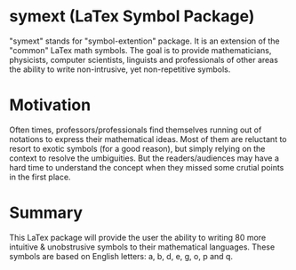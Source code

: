 symext (LaTex Symbol Package)
===============================

"symext" stands for "symbol-extention" package. It is an extension of the "common" LaTex math symbols. The goal is to provide mathematicians, physicists, computer scientists,  linguists and professionals of other areas the ability to write non-intrusive, yet non-repetitive symbols. 

Motivation
============
Often times, professors/professionals find themselves running out of notations to express their mathematical ideas. Most of them are reluctant to resort to exotic symbols (for a good reason), but simply relying on the context to resolve the umbiguities. But the readers/audiences may have a hard time to understand the concept when they missed some crutial points in the first place. 

Summary 
========
This LaTex package will provide the user the ability to writing 80 more intuitive & unobstrusive symbols to their mathematical languages. These symbols are based on English letters: a, b, d, e, g, o, p and q.
